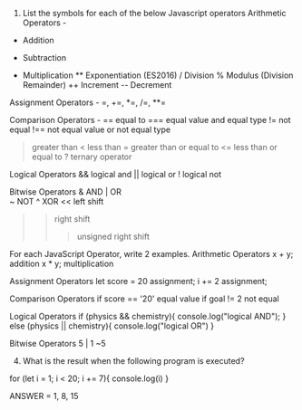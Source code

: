 1. List the symbols for each of the below Javascript operators
Arithmetic Operators - 
+	Addition
-	Subtraction
*	Multiplication
**	Exponentiation (ES2016)
/	Division
%	Modulus (Division Remainder)
++	Increment
--	Decrement

Assignment Operators - =, +=, *=, /=, **=

Comparison Operators -
==	equal to
===	equal value and equal type
!=	not equal
!==	not equal value or not equal type
>	greater than
<	less than
>=	greater than or equal to
<=	less than or equal to
?	ternary operator

Logical Operators
&&	logical and
||	logical or
!	logical not

Bitwise Operators
&	AND	
|	OR	
~	NOT	
^	XOR	
<<	left shift
>>	right shift
>>>	unsigned right shift

For each JavaScript Operator, write 2 examples.
Arithmetic Operators
x + y; addition
x * y; multiplication

Assignment Operators
let score = 20 assignment; 
i += 2 assignment;

Comparison Operators
if score == '20' equal value
if goal != 2 not equal

Logical Operators
if (physics && chemistry){
    console.log("logical AND");
} else (physics || chemistry){
    console.log("logical OR")
}

Bitwise Operators
5 | 1
~5

4. What is the result when the following program is executed?

for (let i = 1; i < 20; i += 7){
    console.log(i)
}

ANSWER = 1, 8, 15